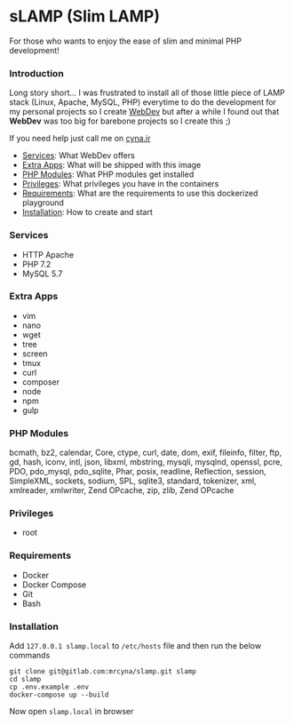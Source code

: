 # sLAMP (Slim LAMP)
For those who wants to enjoy the ease of slim and minimal PHP development!

### Introduction
Long story short... I was frustrated to install all of those little piece of LAMP stack (Linux, Apache, MySQL, PHP) everytime to do the development for my personal projects so I create [WebDev](https://gitlab.com/mrcyna/webdev) but after a while I found out that **WebDev** was too big for barebone projects so I create this ;)

If you need help just call me on [cyna.ir](https://cyna.ir)

- [Services](#services): What WebDev offers
- [Extra Apps](#extra-apps): What will be shipped with this image
- [PHP Modules](#php-modules): What PHP modules get installed 
- [Privileges](#privileges): What privileges you have in the containers
- [Requirements](#requirements): What are the requirements to use this dockerized playground
- [Installation](#installation): How to create and start

### Services
- HTTP Apache
- PHP 7.2
- MySQL 5.7

### Extra Apps
- vim
- nano
- wget
- tree
- screen
- tmux
- curl
- composer
- node
- npm
- gulp

### PHP Modules
bcmath, bz2, calendar, Core, ctype, curl, date, dom, exif, fileinfo, filter, ftp, gd, hash, iconv, intl, json, libxml, mbstring, mysqli, mysqlnd, openssl, pcre, PDO, pdo_mysql, pdo_sqlite, Phar, posix, readline, Reflection, session, SimpleXML, sockets, sodium, SPL, sqlite3, standard, tokenizer, xml, xmlreader, xmlwriter, Zend OPcache, zip, zlib, Zend OPcache


### Privileges
- root

### Requirements
- Docker
- Docker Compose
- Git
- Bash

### Installation
Add ```127.0.0.1 slamp.local``` to ```/etc/hosts``` file and then run the below commands
```
git clone git@gitlab.com:mrcyna/slamp.git slamp
cd slamp
cp .env.example .env
docker-compose up --build
```
Now open ```slamp.local``` in browser